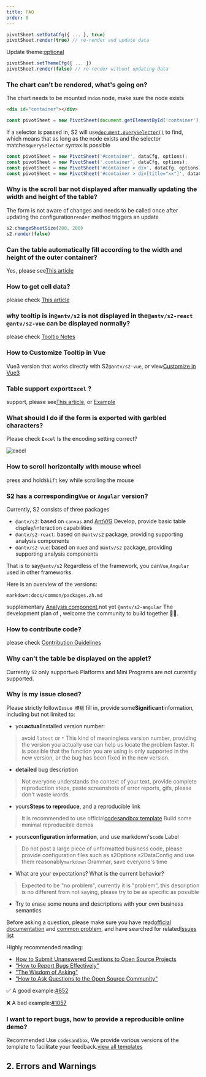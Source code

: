 ```yaml
---
title: FAQ
order: 8
---
```


```ts
pivotSheet.setDataCfg({ ... }, true)
pivotSheet.render(true) // re-render and update data
```

Update theme:[optional](#/en/docs/api/general/S2Theme)

```ts
pivotSheet.setThemeCfg({ ... })
pivotSheet.render(false) // re-render without updating data
```

### The chart can't be rendered, what's going on?

The chart needs to be mounted in`dom` node, make sure the node exists

```html
<div id="container"></div>
```

```ts
const pivotSheet = new PivotSheet(document.getElementById('container'), dataCfg, options);
```

If a selector is passed in, S2 will use[`document.querySelector()`](https://developer.mozilla.org/zh-CN/docs/Web/API/Document/querySelector) to find, which means that as long as the node exists and the selector matches`querySelector` syntax is possible

```ts
const pivotSheet = new PivotSheet('#container', dataCfg, options);
const pivotSheet = new PivotSheet('.container', dataCfg, options);
const pivotSheet = new PivotSheet('#container > div', dataCfg, options);
const pivotSheet = new PivotSheet('#container > div[title="xx"]', dataCfg, options);
```

### Why is the scroll bar not displayed after manually updating the width and height of the table?

The form is not aware of changes and needs to be called once after updating the configuration`render` method triggers an update

```ts
s2.changeSheetSize(200, 200)
s2.render(false)
```

### Can the table automatically fill according to the width and height of the outer container?

Yes, please see[This article](#/en/docs/manual/advanced/adaptive)

### How to get cell data?

please check [This article](#/en/docs/manual/advanced/get-cell-data)

### why tooltip is in`@antv/s2` is not displayed in the`@antv/s2-react` `@antv/s2-vue` can be displayed normally?

please check [Tooltip Notes](#/en/docs/manual/basic/tooltip#%E7%AE%80%E4%BB%8B)

### How to Customize Tooltip in Vue

Vue3 version that works directly with S2`@antv/s2-vue`, or view[Customize in Vue3](<#/en/docs/manual/basic/tooltip/#customize in -vue3->)

### Table support export`Excel` ?

support, please see[This article](#/en/docs/manual/basic/analysis/export), or [Example](#/en/examples/react-component/export#export)

### What should I do if the form is exported with garbled characters?

Please check `Excel` Is the encoding setting correct?

![excel](https://gw.alipayobjects.com/zos/antfincdn/G1FBvKgYe/5e4e38fd-cd0d-4d98-b897-b40dd97effdc.png)

### How to scroll horizontally with mouse wheel

press and hold`Shift` key while scrolling the mouse

### S2 has a corresponding`Vue` or `Angular` version?

Currently, S2 consists of three packages

* `@antv/s2`: based on `canvas` and [AntV/G](https://g.antv.vision/zh/docs/guide/introduce) Develop, provide basic table display/interaction capabilities
* `@antv/s2-react`: based on `@antv/s2` package, providing supporting analysis components
* `@antv/s2-vue`: based on `Vue3` and `@antv/s2` package, providing supporting analysis components

That is to say`@antv/s2` Regardless of the framework, you can`Vue`,`Angular` used in other frameworks.

Here is an overview of the versions:

`markdown:docs/common/packages.zh.md`

supplementary [Analysis component](<#/en/examples/gallery#category-table component>),not yet `@antv/s2-angular` The development plan of , welcome the community to build together 👏🏻.

### How to contribute code?

please check [Contribution Guidelines](#/en/docs/manual/contribution)

### Why can't the table be displayed on the applet?

Currently `S2` only support`web` Platforms and Mini Programs are not currently supported.

### Why is my issue closed?

Please strictly follow`Issue 模板` fill in, provide some**Significant**information, including but not limited to:

* you**actual**Installed version number:

> avoid `latest` or `*` This kind of meaningless version number, providing the version you actually use can help us locate the problem faster. It is possible that the function you are using is only supported in the new version, or the bug has been fixed in the new version.

* **detailed** bug description

> Not everyone understands the context of your text, provide complete reproduction steps, paste screenshots of error reports, gifs, please don't waste words.

* yours**Steps to reproduce**, and a reproducible link

> It is recommended to use official[codesandbox template](https://codesandbox.io/s/29zle) Build some minimal reproducible demos

* yours**configuration information**, and use markdown's`code` Label

> Do not post a large piece of unformatted business code, please provide configuration files such as s2Options s2DataConfig and use them reasonably`markdown` Grammar, save everyone's time

* What are your expectations? What is the current behavior?

> Expected to be "no problem", currently it is "problem", this description is no different from not saying, please try to be as specific as possible

* Try to erase some nouns and descriptions with your own business semantics

Before asking a question, please make sure you have read[official documentation](#/en/docs/manual/introduction) and [common problem](#/en/docs/manual/faq), and have searched for related[Issues list](https://github.com/antvis/S2/issues?q=is%3Aissue+is%3Aclosed)

Highly recommended reading:

* [How to Submit Unanswered Questions to Open Source Projects](https://zhuanlan.zhihu.com/p/25795393)
* ["How to Report Bugs Effectively"](https://www.chiark.greenend.org.uk/~sgtatham/bugs-cn.html)
* ["The Wisdom of Asking"](https://github.com/ryanhanwu/How-To-Ask-Questions-The-Smart-Way)
* ["How to Ask Questions to the Open Source Community"](https://github.com/seajs/seajs/issues/545)

✅ A good example:[#852](https://github.com/antvis/S2/issues/852)

❌ A bad example:[#1057](https://github.com/antvis/S2/issues/1057)

### I want to report bugs, how to provide a reproducible online demo?

Recommended Use `codesandbox`, We provide various versions of the template to facilitate your feedback.[view all templates](https://www.yuque.com/antv/vo4vyz/bam4vz)

## 2. Errors and Warnings
